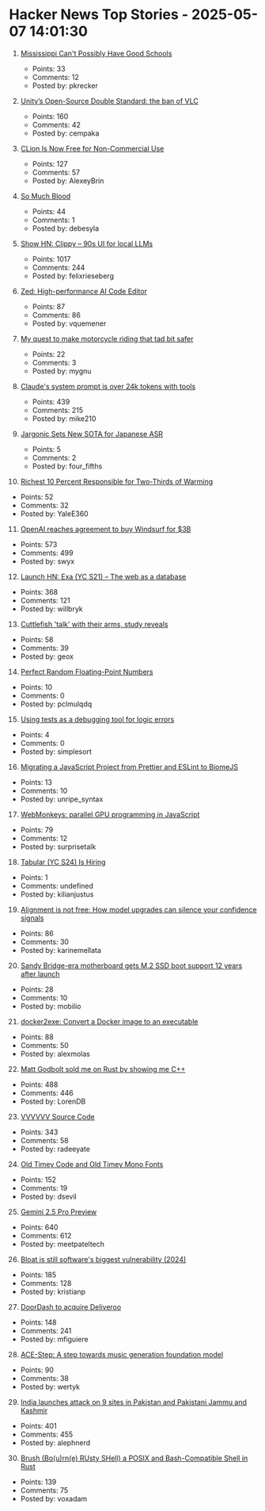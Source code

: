 # Hacker News Top Stories - 2025-05-07 14:01:30

1. [Mississippi Can't Possibly Have Good Schools](https://www.educationdaly.us/p/mississippi-cant-possibly-have-good)
   - Points: 33
   - Comments: 12
   - Posted by: pkrecker

2. [Unity’s Open-Source Double Standard: the ban of VLC](https://mfkl.github.io/2024/01/10/unity-double-oss-standards.html)
   - Points: 160
   - Comments: 42
   - Posted by: cempaka

3. [CLion Is Now Free for Non-Commercial Use](https://blog.jetbrains.com/clion/2025/05/clion-is-now-free-for-non-commercial-use/)
   - Points: 127
   - Comments: 57
   - Posted by: AlexeyBrin

4. [So Much Blood](https://dynomight.net/blood/)
   - Points: 44
   - Comments: 1
   - Posted by: debesyla

5. [Show HN: Clippy – 90s UI for local LLMs](https://felixrieseberg.github.io/clippy/)
   - Points: 1017
   - Comments: 244
   - Posted by: felixrieseberg

6. [Zed: High-performance AI Code Editor](https://zed.dev/blog/fastest-ai-code-editor)
   - Points: 87
   - Comments: 86
   - Posted by: vquemener

7. [My quest to make motorcycle riding that tad bit safer](https://gill.net.in/posts/my-quest-to-make-motorcycle-riding-safer/)
   - Points: 22
   - Comments: 3
   - Posted by: mygnu

8. [Claude's system prompt is over 24k tokens with tools](https://github.com/asgeirtj/system_prompts_leaks/blob/main/claude.txt)
   - Points: 439
   - Comments: 215
   - Posted by: mike210

9. [Jargonic Sets New SOTA for Japanese ASR](https://aiola.ai/blog/jargonic-japanese-asr/)
   - Points: 5
   - Comments: 2
   - Posted by: four_fifths

10. [Richest 10 Percent Responsible for Two-Thirds of Warming](https://e360.yale.edu/digest/worlds-richest-10-percent-responsible-for-two-thirds-of-warming)
   - Points: 52
   - Comments: 32
   - Posted by: YaleE360

11. [OpenAI reaches agreement to buy Windsurf for $3B](https://www.bloomberg.com/news/articles/2025-05-06/openai-reaches-agreement-to-buy-startup-windsurf-for-3-billion)
   - Points: 573
   - Comments: 499
   - Posted by: swyx

12. [Launch HN: Exa (YC S21) – The web as a database](undefined)
   - Points: 368
   - Comments: 121
   - Posted by: willbryk

13. [Cuttlefish 'talk' with their arms, study reveals](https://scienceblog.com/wildscience/2025/05/06/cuttlefish-talk-with-their-arms-study-reveals/)
   - Points: 58
   - Comments: 39
   - Posted by: geox

14. [Perfect Random Floating-Point Numbers](https://specbranch.com/posts/fp-rand/)
   - Points: 10
   - Comments: 0
   - Posted by: pclmulqdq

15. [Using tests as a debugging tool for logic errors](https://www.qodo.ai/blog/java-unit-testing-how-to-use-tests-as-a-debugging-tool-for-logic-errors/)
   - Points: 4
   - Comments: 0
   - Posted by: simplesort

16. [Migrating a JavaScript Project from Prettier and ESLint to BiomeJS](https://blog.appsignal.com/2025/05/07/migrating-a-javascript-project-from-prettier-and-eslint-to-biomejs.html)
   - Points: 13
   - Comments: 10
   - Posted by: unripe_syntax

17. [WebMonkeys: parallel GPU programming in JavaScript](https://github.com/VictorTaelin/WebMonkeys)
   - Points: 79
   - Comments: 12
   - Posted by: surprisetalk

18. [Tabular (YC S24) Is Hiring](https://www.ycombinator.com/companies/tabular/jobs/7V7rXlS-founding-engineer)
   - Points: 1
   - Comments: undefined
   - Posted by: kilianjustus

19. [Alignment is not free: How model upgrades can silence your confidence signals](https://www.variance.co/post/alignment-is-not-free-how-a-model-silenced-our-confidence-signals)
   - Points: 86
   - Comments: 30
   - Posted by: karinemellata

20. [Sandy Bridge-era motherboard gets M.2 SSD boot support 12 years after launch](https://www.tomshardware.com/pc-components/motherboards/sandy-bridge-era-motherboard-gains-m-2-ssd-boot-support-12-years-after-launch-first-new-bios-in-a-decade-for-decommissioned-motherboard)
   - Points: 28
   - Comments: 10
   - Posted by: mobilio

21. [docker2exe: Convert a Docker image to an executable](https://github.com/rzane/docker2exe)
   - Points: 88
   - Comments: 50
   - Posted by: alexmolas

22. [Matt Godbolt sold me on Rust by showing me C++](https://www.collabora.com/news-and-blog/blog/2025/05/06/matt-godbolt-sold-me-on-rust-by-showing-me-c-plus-plus/)
   - Points: 488
   - Comments: 446
   - Posted by: LorenDB

23. [VVVVVV Source Code](https://github.com/TerryCavanagh/VVVVVV)
   - Points: 343
   - Comments: 58
   - Posted by: radeeyate

24. [Old Timey Code and Old Timey Mono Fonts](https://github.com/dse/old-timey-mono-font)
   - Points: 152
   - Comments: 19
   - Posted by: dsevil

25. [Gemini 2.5 Pro Preview](https://developers.googleblog.com/en/gemini-2-5-pro-io-improved-coding-performance/)
   - Points: 640
   - Comments: 612
   - Posted by: meetpateltech

26. [Bloat is still software's biggest vulnerability (2024)](https://spectrum.ieee.org/lean-software-development)
   - Points: 185
   - Comments: 128
   - Posted by: kristianp

27. [DoorDash to acquire Deliveroo](https://www.cnbc.com/2025/05/06/doordash-to-buy-uk-food-delivery-firm-deliveroo-in-3point9-billion-deal.html)
   - Points: 148
   - Comments: 241
   - Posted by: mfiguiere

28. [ACE-Step: A step towards music generation foundation model](https://github.com/ace-step/ACE-Step)
   - Points: 90
   - Comments: 38
   - Posted by: wertyk

29. [India launches attack on 9 sites in Pakistan and Pakistani Jammu and Kashmir](https://www.reuters.com/world/india/india-launches-attack-9-sites-pakistan-pakistan-occupied-jammu-kashmir-2025-05-06/)
   - Points: 401
   - Comments: 455
   - Posted by: alephnerd

30. [Brush (Bo(u)rn(e) RUsty SHell) a POSIX and Bash-Compatible Shell in Rust](https://github.com/reubeno/brush)
   - Points: 139
   - Comments: 75
   - Posted by: voxadam

